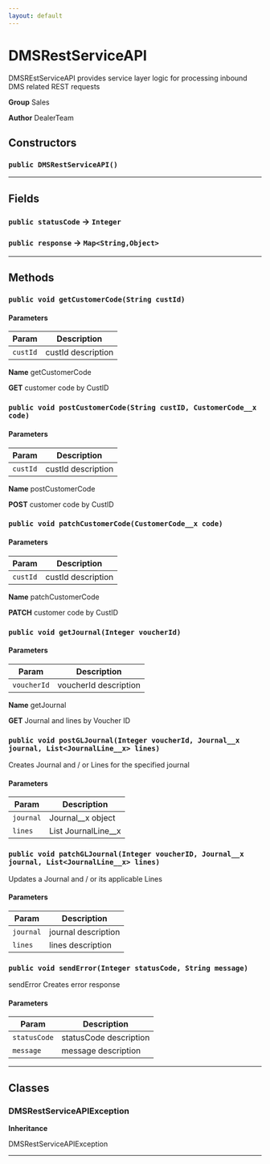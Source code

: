 ```yaml
---
layout: default
---
```

# DMSRestServiceAPI

DMSREstServiceAPI provides service layer logic for processing inbound DMS related REST requests


**Group** Sales


**Author** DealerTeam

## Constructors
### `public DMSRestServiceAPI()`
---
## Fields

### `public statusCode` → `Integer`


### `public response` → `Map<String,Object>`


---
## Methods
### `public void getCustomerCode(String custId)`
#### Parameters

|Param|Description|
|---|---|
|`custId`|custId description|


**Name** getCustomerCode


**GET** customer code by CustID

### `public void postCustomerCode(String custID, CustomerCode__x code)`
#### Parameters

|Param|Description|
|---|---|
|`custId`|custId description|


**Name** postCustomerCode


**POST** customer code by CustID

### `public void patchCustomerCode(CustomerCode__x code)`
#### Parameters

|Param|Description|
|---|---|
|`custId`|custId description|


**Name** patchCustomerCode


**PATCH** customer code by CustID

### `public void getJournal(Integer voucherId)`
#### Parameters

|Param|Description|
|---|---|
|`voucherId`|voucherId description|


**Name** getJournal


**GET** Journal and lines by Voucher ID

### `public void postGLJournal(Integer voucherId, Journal__x journal, List<JournalLine__x> lines)`

Creates Journal and / or Lines for the specified journal

#### Parameters

|Param|Description|
|---|---|
|`journal`|Journal__x object|
|`lines`|List JournalLine__x|

### `public void patchGLJournal(Integer voucherID, Journal__x journal, List<JournalLine__x> lines)`

Updates a Journal and / or its applicable Lines

#### Parameters

|Param|Description|
|---|---|
|`journal`|journal description|
|`lines`|lines description|

### `public void sendError(Integer statusCode, String message)`

sendError Creates error response

#### Parameters

|Param|Description|
|---|---|
|`statusCode`|statusCode description|
|`message`|message description|

---
## Classes
### DMSRestServiceAPIException

**Inheritance**

DMSRestServiceAPIException


---
